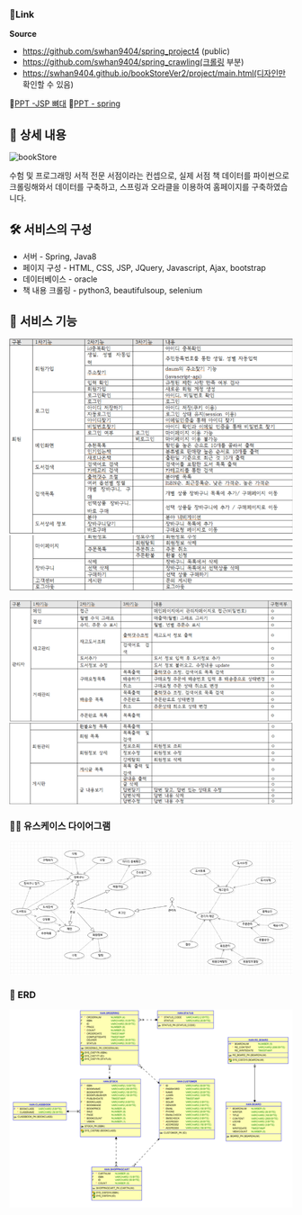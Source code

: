 ### 🔗Link

**Source**

- https://github.com/swhan9404/spring_project4 (public)
- https://github.com/swhan9404/spring_crawling(크롤링 부분)
- https://swhan9404.github.io/bookStoreVer2/project/main.html(디자인만 확인할 수 있음)

:pencil:[PPT -JSP 뼈대](https://drive.google.com/file/d/1LmT3BaNgOo3oQ0VSeWLQdSiX1ejnO3DU/view?usp=sharing)   :pencil:[PPT - spring](https://drive.google.com/file/d/1Lf4f-EqKZtxM4PrFXo273OsJSzHFuset/view?usp=sharing)





## 📖 상세 내용

![bookStore](readme.assets/bookStore.gif)

수험 및 프로그래밍 서적 전문 서점이라는 컨셉으로, 실제 서점 책 데이터를 파이썬으로 크롤링해와서 데이터를 구축하고, 스프링과 오라클을 이용하여 홈페이지를 구축하였습니다.

## 🛠️ 서비스의 구성

- 서버 - Spring, Java8
- 페이지 구성 - HTML, CSS, JSP, JQuery, Javascript, Ajax, bootstrap
- 데이터베이스 - oracle
- 책 내용 크롤링 - python3, beautifulsoup, selenium

## 📱 서비스 기능

![Untitled](readme.assets/Untitled.png)

![Untitled (1)](readme.assets/Untitled(1).png)



### 👨‍👦 유스케이스 다이어그램

![Untitled (2)](readme.assets/Untitled(2).png)

### 📕 ERD

![Untitled (3)](readme.assets/Untitled(3).png)